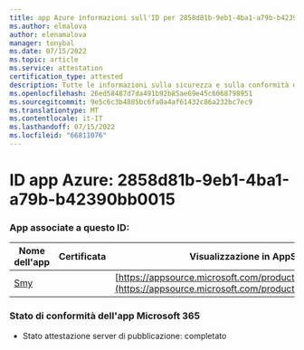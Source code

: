```yaml
---
title: app Azure informazioni sull'ID per 2858d81b-9eb1-4ba1-a79b-b42390bb0015
ms.author: elmalova
author: elenamalova
manager: tonybal
ms.date: 07/15/2022
ms.topic: article
ms.service: attestation
certification_type: attested
description: Tutte le informazioni sulla sicurezza e sulla conformità disponibili per 2858d81b-9eb1-4ba1-a79b-b42390bb0015.
ms.openlocfilehash: 26ed58487d7da491b92b85ae69e45c6068798951
ms.sourcegitcommit: 9e5c6c3b4885bc6fa0a4af61432c86a232bc7ec9
ms.translationtype: MT
ms.contentlocale: it-IT
ms.lasthandoff: 07/15/2022
ms.locfileid: "66811076"
---
```

# <a name="azure-app-id-2858d81b-9eb1-4ba1-a79b-b42390bb0015"></a>ID app Azure: 2858d81b-9eb1-4ba1-a79b-b42390bb0015


### <a name="apps-associated-with-this-id"></a>App associate a questo ID:
| **Nome dell'app** | **Certificata** | **Visualizzazione in AppSource** |
|--------------|---------------|-----------------------|
| [Smy](../forward/WA200004190.md) |  | [https://appsource.microsoft.com/product/office/WA200004190](https://appsource.microsoft.com/product/office/WA200004190) |

### <a name="microsoft-365-app-compliance-status"></a>Stato di conformità dell'app Microsoft 365
- Stato attestazione server di pubblicazione: completato
